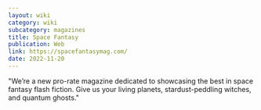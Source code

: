```yaml
---
layout: wiki
category: wiki
subcategory: magazines
title: Space Fantasy
publication: Web
link: https://spacefantasymag.com/
date: 2022-11-20
---
```


"We’re a new pro-rate magazine dedicated to showcasing the best in space fantasy flash fiction. Give us your living planets, stardust-peddling witches, and quantum ghosts."
